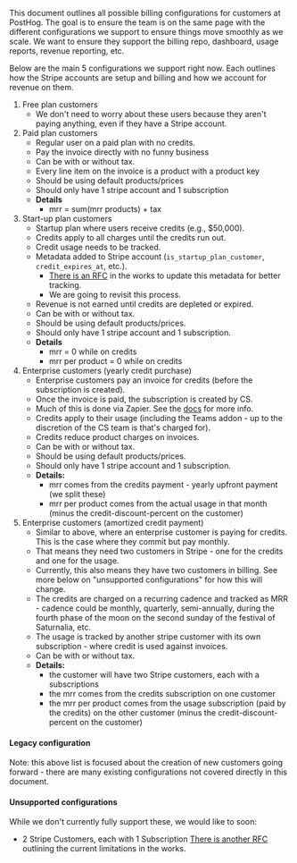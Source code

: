 This document outlines all possible billing configurations for customers at PostHog. The goal is to ensure the team is on the same page with the different configurations we support to ensure things move smoothly as we scale. We want to ensure they support the billing repo, dashboard, usage reports, revenue reporting, etc.

Below are the main 5 configurations we support right now. Each outlines how the Stripe accounts are setup and billing and how we account for revenue on them. 

1. Free plan customers
   - We don't need to worry about these users because they aren't paying anything, even if they have a Stripe account.
2. Paid plan customers
   - Regular user on a paid plan with no credits.
   - Pay the invoice directly with no funny business
   - Can be with or without tax.
   - Every line item on the invoice is a product with a product key
   - Should be using default products/prices
   - Should only have 1 stripe account and 1 subscription
   - **Details**
     - mrr = sum(mrr products) + tax
3. Start-up plan customers
   - Startup plan where users receive credits (e.g., $50,000).
   - Credits apply to all charges until the credits run out.
   - Credit usage needs to be tracked.
   - Metadata added to Stripe account (`is_startup_plan_customer`, `credit_expires_at`, etc.).
     - [There is an RFC](https://github.com/PostHog/product-internal/pull/610) in the works to update this metadata for better tracking.
     - We are going to revisit this process.
   - Revenue is not earned until credits are depleted or expired.
   - Can be with or without tax.
   - Should be using default products/prices.
   - Should only have 1 stripe account and 1 subscription.
   - **Details**
     - mrr = 0 while on credits
     - mrr per product = 0 while on credits
4. Enterprise customers (yearly credit purchase)
   - Enterprise customers pay an invoice for credits (before the subscription is created).
   - Once the invoice is paid, the subscription is created by CS.
   - Much of this is done via Zapier. See the [docs](https://posthog.com/handbook/growth/sales/billing) for more info.
   - Credits apply to their usage (including the Teams addon - up to the discretion of the CS team is that's charged for).
   - Credits reduce product charges on invoices.
   - Can be with or without tax.
   - Should be using default products/prices.
   - Should only have 1 stripe account and 1 subscription.
   - **Details:**
     - mrr comes from the credits payment - yearly upfront payment (we split these)
     - mrr per product comes from the actual usage in that month (minus the credit-discount-percent on the customer)
5. Enterprise customers (amortized credit payment)
   - Similar to above, where an enterprise customer is paying for credits. This is the case where they commit but pay monthly.
   - That means they need two customers in Stripe - one for the credits and one for the usage.
   - Currently, this also means they have two customers in billing. See more below on "unsupported configurations" for how this will change. 
   - The credits are charged on a recurring cadence and tracked as MRR - cadence could be monthly, quarterly, semi-annually, during the fourth phase of the moon on the second sunday of the festival of Saturnalia, etc.
   - The usage is tracked by another stripe customer with its own subscription - where credit is used against invoices.
   - Can be with or without tax.
   - **Details:**
     - the customer will have two Stripe customers, each with a subscriptions
     - the mrr comes from the credits subscription on one customer
     - the mrr per product comes from the usage subscription (paid by the credits) on the other customer (minus the credit-discount-percent on the customer)

#### Legacy configuration
Note: this above list is focused about the creation of new customers going forward - there are many existing configurations not covered directly in this document.

#### Unsupported configurations
While we don't currently fully support these, we would like to soon:
- 2 Stripe Customers, each with 1 Subscription [There is another RFC](https://github.com/PostHog/product-internal/pull/604) outlining the current limitations in the works.